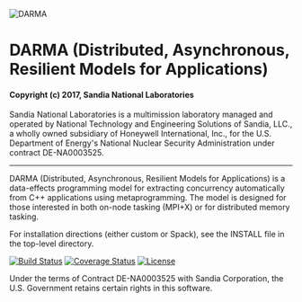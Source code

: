 ![DARMA](https://github.com/darma-tasking/darma-frontend/blob/devel/logo.png)

# DARMA (Distributed, Asynchronous, Resilient Models for Applications) 

#### Copyright (c) 2017, Sandia National Laboratories
Sandia National Laboratories is a multimission laboratory managed and operated
by National Technology and Engineering Solutions of Sandia, LLC., a wholly 
owned subsidiary of Honeywell International, Inc., for the U.S. Department of 
Energy's National Nuclear Security Administration under contract DE-NA0003525.

---

DARMA (Distributed, Asynchronous, Resilient Models for Applications) is a
data-effects programming model for extracting concurrency automatically
from C++ applications using metaprogramming. The model is designed for those
interested in both on-node tasking (MPI+X) or for distributed memory tasking.

For installation directions (either custom or Spack), see the
INSTALL file in the top-level directory.

[![Build Status](https://travis-ci.org/DARMA-tasking/darma-frontend.svg?branch=devel)](https://travis-ci.org/DARMA-tasking/darma-frontend)
[![Coverage Status](https://coveralls.io/repos/github/DARMA-tasking/darma-frontend/badge.svg?branch=devel)](https://coveralls.io/github/DARMA-tasking/darma-frontend?branch=devel)
[![License](https://img.shields.io/badge/License-BSD%203--Clause-blue.svg)](https://opensource.org/licenses/BSD-3-Clause)

Under the terms of Contract DE-NA0003525 with Sandia Corporation, 
the U.S. Government retains certain rights in this software.

